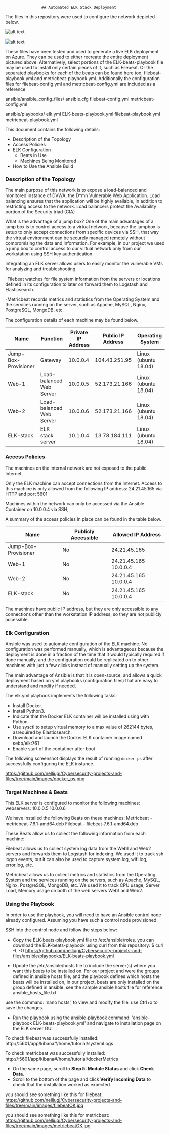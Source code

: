 					## Automated ELK Stack Deployment

The files in this repository were used to configure the network depicted below.

![alt text](https://github.com/nelliugj/Cybersecurity-projects-and-files/tree/main/images/Azure-DVWA-ELK.png)

![alt text](https://github.com/nelliugj/Cybersecurity-projects-and-files/tree/main/images/Azure-DVWA-ELK-Security-Rules.png)



These files have been tested and used to generate a live ELK deployment on Azure. 
They can be used to either recreate the entire deployment pictured above. Alternatively, select portions of the ELK-beats-playbook file may be used to install only certain pieces of it, such as Filebeat. Or the separated playbooks for each of the beats can be found here too, filebeat-playbook.yml and metricbeat-playbook.yml.
Additionally the configuration files for filebeat-config.yml and metricbeat-config.yml are included as a reference 



ansible/ansible_config_files/
ansible.cfg
filebeat-config.yml
metricbeat-config.yml

ansible/playbooks/
elk.yml
ELK-beats-playbook.yml
filebeat-playbook.yml
metricbeat-playbook.yml


This document contains the following details:
- Description of the Topology
- Access Policies
- ELK Configuration
  - Beats in Use
  - Machines Being Monitored
- How to Use the Ansible Build


### Description of the Topology

The main purpose of this network is to expose a load-balanced and monitored instance of DVWA, the D*mn Vulnerable Web Application.
Load balancing ensures that the application will be highly available, in addition to restricting access to the network.
Load balancers protect the Availability portion of the Security triad (CIA) 


What is the advantage of a jump box?
One of the main advantages of a jump box is to control access to a virtual network, because the jumpbox is setup to only accept connections from specific devices via SSH, that way the virtual environment can be securely managed remotely without compromising the data and information. For example, in our project we used a jump box to control access to our virtual network only from our workstation using SSH key authentication.

Integrating an ELK server allows users to easily monitor the vulnerable VMs for analyzing and troubleshooting.

-Filebeat watches for file system information from the servers or locations defined in its configuration to later on forward 	them to Logstash and Elasticsearch. 

-Metricbeat records metrics and statistics from the Operating System and the services running on the server, such as Apache, 	MySQL, Nginx, PostgreSQL, MongoDB, etc.

The configuration details of each machine may be found below.

| Name                 | Function                   | Private IP Address | Public IP Address | Operating System     |
|----------------------|----------------------------|--------------------|-------------------|----------------------|
| Jump-Box-Provisioner | Gateway                    |      10.0.0.4      |   104.43.251.95   | Linux (ubuntu 18.04) |
| Web-1                | Load-balanced Web Server   |      10.0.0.5      |   52.173.21.166   | Linux (ubuntu 18.04) |
| Web-2                | Load-balanced Web Server   |      10.0.0.6      |   52.173.21.166   | Linux (ubuntu 18.04) |
| ELK-stack            | ELK stack server           |      10.1.0.4      |   13.78.184.111   | Linux (ubuntu 18.04) |


### Access Policies

The machines on the internal network are not exposed to the public Internet. 

Only the ELK machine can accept connections from the Internet. Access to this machine is only allowed from the following IP address:
24.21.45.165 via HTTP and port 5601

Machines within the network can only be accessed via the Ansible Container on 10.0.0.4 via SSH, 


A summary of the access policies in place can be found in the table below.

| Name                 | Publicly Accessible | Allowed IP Address    |
|----------------------|---------------------|-----------------------|
| Jump-Box-Provisioner | No                  | 24.21.45.165          |
| Web-1                | No                  | 24.21.45.165 10.0.0.4 | 
| Web-2                | No                  | 24.21.45.165 10.0.0.4 |
| ELK-stack            | No                  | 24.21.45.165 10.0.0.4 |

The machines have public IP address, but they are only accessible to any connections other than the workstation IP address, so they are not publicly accessible.



### Elk Configuration

Ansible was used to automate configuration of the ELK machine. No configuration was performed manually, which is advantageous because the deployment is done in a fraction of the time that it would typically required if done manually, and the configuration could be replicated on to other machines with just a few clicks instead of manually setting up the system.

The main advantage of Ansible is that it is open-source, and allows a quick deployment based on yml playbooks (configuration files) that are easy to understand and modify if needed.

The elk.yml playbook implements the following tasks:

- Install Docker.
- Install Python3.
- Indicate that the Docker ELK container will be installed using with Python.
- Use sysctl to setup virtual memory to a max value of 262144 bytes, asrequired by Elasticsearch.
- Download and launch the Docker ELK container image named sebp/elk:761
- Enable start of the contatiner after boot


The following screenshot displays the result of running `docker ps` after successfully configuring the ELK instance.

https://github.com/nelliugj/Cybersecurity-projects-and-files/tree/main/images/docker_ps.png


### Target Machines & Beats

This ELK server is configured to monitor the following machines:
webservers:
10.0.0.5
10.0.0.6

We have installed the following Beats on these machines:
Metricbeat - metricbeat-7.6.1-amd64.deb
Filebeat - filebeat-7.6.1-amd64.deb

These Beats allow us to collect the following information from each machine:

Filebeat allows us to collect system log data from the Web1 and Web2 servers and forwards them to Logstash for indexing.
We used it to track ssh logon events, but it can also be used to capture system.log, wifi.log, error.log, etc. 

Metricbeat allows us to collect metrics and statistics from the Operating System and the services running on the servers, such as Apache, MySQL, Nginx, PostgreSQL, MongoDB, etc. We used it to track CPU usage, Server Load, Memory usage on both of the web servers Web1 and Web2.



### Using the Playbook
In order to use the playbook, you will need to have an Ansible control node already configured. Assuming you have such a control node provisioned: 

SSH into the control node and follow the steps below:

- Copy the ELK-beats-playbook.yml file to /etc/ansible/roles.
you can download the ELK-beats-playbook using curl from this repository:
$ curl -L -O https://github.com/nelliugj/Cybersecurity-projects-and-files/ansible/playbooks/ELK-beats-playbook.yml
	

- Update the /etc/ansible/hosts file to include the server(s) where you want this beats to be installed on. For our project <webservers> and <elk> were the groups defined in ansible hosts file; and the playbook defines which hosts the beats will be installed on, in our project, beats are only installed on the <webservers> group defined in ansible. see the sample ansible hosts file for reference: ansible_hosts_file.txt

use the command: 'nano hosts', to view and modify the file, use Ctrl+x to save the changes.

- Run the playbook using the ansible-playbook command: 'ansible-playbook ELK-beats-playbook.yml'
  and navigate to  installation page on the ELK server GUI
	
To check filebeat was successfully installed:
	http://<KIBANA-SERVER>:5601/app/kibana#/home/tutorial/systemLogs 

To check metricbeat was successfully installed:
	http://<KIBANA-SERVER>:5601/app/kibana#/home/tutorial/dockerMetrics


   - 	On the same page, scroll to **Step 5: Module Status** and click **Check Data**.
   - 	Scroll to the bottom of the page and click **Verify Incoming Data** to check that the installation worked as expected.


you should see something like this for filebeat:
https://github.com/nelliugj/Cybersecurity-projects-and-files/tree/main/images/filebeatOK.jpg

you should see something like this for metricbeat:
https://github.com/nelliugj/Cybersecurity-projects-and-files/tree/main/images/metricbeatOK.jpg
	

